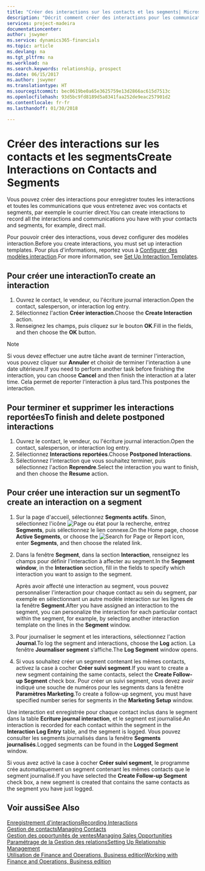 ```yaml
---
title: "Créer des interactions sur les contacts et les segments| Microsoft Docs"
description: "Décrit comment créer des interactions pour les communications que vous avez avec vos contacts et segments dans Finance and Operations, Business edition, par exemple le courrier direct."
services: project-madeira
documentationcenter: 
author: jswymer
ms.service: dynamics365-financials
ms.topic: article
ms.devlang: na
ms.tgt_pltfrm: na
ms.workload: na
ms.search.keywords: relationship, prospect
ms.date: 06/15/2017
ms.author: jswymer
ms.translationtype: HT
ms.sourcegitcommit: bec0619be0a65e3625759e13d2866ac615d7513c
ms.openlocfilehash: 93d5bc9fd8189d5a8341faa252de9eac257901d2
ms.contentlocale: fr-fr
ms.lasthandoff: 01/30/2018

---
```

# <a name="create-interactions-on-contacts-and-segments"></a><span data-ttu-id="97d48-103">Créer des interactions sur les contacts et les segments</span><span class="sxs-lookup"><span data-stu-id="97d48-103">Create Interactions on Contacts and Segments</span></span>
<span data-ttu-id="97d48-104">Vous pouvez créer des interactions pour enregistrer toutes les interactions et toutes les communications que vous entretenez avec vos contacts et segments, par exemple le courrier direct.</span><span class="sxs-lookup"><span data-stu-id="97d48-104">You can create interactions to record all the interactions and communications you have with your contacts and segments, for example, direct mail.</span></span>

<span data-ttu-id="97d48-105">Pour pouvoir créer des interactions, vous devez configurer des modèles interaction.</span><span class="sxs-lookup"><span data-stu-id="97d48-105">Before you create interactions, you must set up interaction templates.</span></span> <span data-ttu-id="97d48-106">Pour plus d'informations, reportez vous à [Configurer des modèles interaction](marketing-interactions.md).</span><span class="sxs-lookup"><span data-stu-id="97d48-106">For more information, see  [Set Up Interaction Templates](marketing-interactions.md).</span></span>

## <a name="to-create-an-interaction"></a><span data-ttu-id="97d48-107">Pour créer une interaction</span><span class="sxs-lookup"><span data-stu-id="97d48-107">To create an interaction</span></span>
1. <span data-ttu-id="97d48-108">Ouvrez le contact, le vendeur, ou l'écriture journal interaction.</span><span class="sxs-lookup"><span data-stu-id="97d48-108">Open the contact, salesperson, or interaction log entry.</span></span>
2. <span data-ttu-id="97d48-109">Sélectionnez l'action **Créer interaction**.</span><span class="sxs-lookup"><span data-stu-id="97d48-109">Choose the **Create Interaction** action.</span></span>
3. <span data-ttu-id="97d48-110">Renseignez les champs, puis cliquez sur le bouton **OK**.</span><span class="sxs-lookup"><span data-stu-id="97d48-110">Fill in the fields, and then choose the **OK** button.</span></span>

> [!NOTE]  
>   <span data-ttu-id="97d48-111">Si vous devez effectuer une autre tâche avant de terminer l'interaction, vous pouvez cliquer sur **Annuler** et choisir de terminer l'interaction à une date ultérieure.</span><span class="sxs-lookup"><span data-stu-id="97d48-111">If you need to perform another task before finishing the interaction, you can choose **Cancel** and then finish the interaction at a later time.</span></span> <span data-ttu-id="97d48-112">Cela permet de reporter l'interaction à plus tard.</span><span class="sxs-lookup"><span data-stu-id="97d48-112">This postpones the interaction.</span></span>

## <a name="to-finish-and-delete-postponed-interactions"></a><span data-ttu-id="97d48-113">Pour terminer et supprimer les interactions reportées</span><span class="sxs-lookup"><span data-stu-id="97d48-113">To finish and delete postponed interactions</span></span>
1. <span data-ttu-id="97d48-114">Ouvrez le contact, le vendeur, ou l'écriture journal interaction.</span><span class="sxs-lookup"><span data-stu-id="97d48-114">Open the contact, salesperson, or interaction log entry.</span></span>
2. <span data-ttu-id="97d48-115">Sélectionnez **Interactions reportées**.</span><span class="sxs-lookup"><span data-stu-id="97d48-115">Choose **Postponed Interactions**.</span></span>
3. <span data-ttu-id="97d48-116">Sélectionnez l'interaction que vous souhaitez terminer, puis sélectionnez l'action **Reprendre**.</span><span class="sxs-lookup"><span data-stu-id="97d48-116">Select the interaction you want to finish, and then choose the **Resume** action.</span></span>

## <a name="to-create-an-interaction-on-a-segment"></a><span data-ttu-id="97d48-117">Pour créer une interaction sur un segment</span><span class="sxs-lookup"><span data-stu-id="97d48-117">To create an interaction on a segment</span></span>
1. <span data-ttu-id="97d48-118">Sur la page d'accueil, sélectionnez **Segments actifs**. Sinon, sélectionnez l'icône ![Page ou état pour la recherche](media/ui-search/search_small.png "Page ou état pour la recherche"), entrez **Segments**, puis sélectionnez le lien connexe.</span><span class="sxs-lookup"><span data-stu-id="97d48-118">On the Home page, choose **Active Segments**, or choose the ![Search for Page or Report](media/ui-search/search_small.png "Search for Page or Report icon") icon, enter **Segments**, and then choose the related link.</span></span>
2. <span data-ttu-id="97d48-119">Dans la fenêtre **Segment**, dans la section **Interaction**, renseignez les champs pour définir l'interaction à affecter au segment.</span><span class="sxs-lookup"><span data-stu-id="97d48-119">In the **Segment window**, in the **Interaction** section, fill in the fields to specify which interaction you want to assign to the segment.</span></span>

    <span data-ttu-id="97d48-120">Après avoir affecté une interaction au segment, vous pouvez personnaliser l'interaction pour chaque contact au sein du segment, par exemple en sélectionnant un autre modèle interaction sur les lignes de la fenêtre **Segment**.</span><span class="sxs-lookup"><span data-stu-id="97d48-120">After you have assigned an interaction to the segment, you can personalize the interaction for each particular contact within the segment, for example, by selecting another interaction template on the lines in the **Segment** window.</span></span>  
3. <span data-ttu-id="97d48-121">Pour journaliser le segment et les interactions, sélectionnez l'action **Journal**.</span><span class="sxs-lookup"><span data-stu-id="97d48-121">To log the segment and interactions, choose the **Log** action.</span></span> <span data-ttu-id="97d48-122">La fenêtre **Journaliser segment** s’affiche.</span><span class="sxs-lookup"><span data-stu-id="97d48-122">The **Log Segment** window opens.</span></span>
4. <span data-ttu-id="97d48-123">Si vous souhaitez créer un segment contenant les mêmes contacts, activez la case à cocher **Créer suivi segment**.</span><span class="sxs-lookup"><span data-stu-id="97d48-123">If you want to create a new segment containing the same contacts, select the **Create Follow-up Segment** check box.</span></span> <span data-ttu-id="97d48-124">Pour créer un suivi segment, vous devez avoir indiqué une souche de numéros pour les segments dans la fenêtre **Paramètres Marketing**.</span><span class="sxs-lookup"><span data-stu-id="97d48-124">To create a follow-up segment, you must have specified number series for segments in the **Marketing Setup** window.</span></span>

<span data-ttu-id="97d48-125">Une interaction est enregistrée pour chaque contact inclus dans le segment dans la table **Ecriture journal interaction**, et le segment est journalisé.</span><span class="sxs-lookup"><span data-stu-id="97d48-125">An interaction is recorded for each contact within the segment in the **Interaction Log Entry** table, and the segment is logged.</span></span> <span data-ttu-id="97d48-126">Vous pouvez consulter les segments journalisés dans la fenêtre **Segments journalisés**.</span><span class="sxs-lookup"><span data-stu-id="97d48-126">Logged segments can be found in the **Logged Segment** window.</span></span>

<span data-ttu-id="97d48-127">Si vous avez activé la case à cocher **Créer suivi segment**, le programme crée automatiquement un segment contenant les mêmes contacts que le segment journalisé.</span><span class="sxs-lookup"><span data-stu-id="97d48-127">If you have selected the **Create Follow-up Segment** check box, a new segment is created that contains the same contacts as the segment you have just logged.</span></span>

## <a name="see-also"></a><span data-ttu-id="97d48-128">Voir aussi</span><span class="sxs-lookup"><span data-stu-id="97d48-128">See Also</span></span>
[<span data-ttu-id="97d48-129">Enregistrement d'interactions</span><span class="sxs-lookup"><span data-stu-id="97d48-129">Recording Interactions</span></span>](marketing-interactions.md)  
[<span data-ttu-id="97d48-130">Gestion de contacts</span><span class="sxs-lookup"><span data-stu-id="97d48-130">Managing Contacts</span></span>](marketing-contacts.md)  
[<span data-ttu-id="97d48-131">Gestion des opportunités de ventes</span><span class="sxs-lookup"><span data-stu-id="97d48-131">Managing Sales Opportunities</span></span>](marketing-manage-sales-opportunities.md)  
[<span data-ttu-id="97d48-132">Paramétrage de la Gestion des relations</span><span class="sxs-lookup"><span data-stu-id="97d48-132">Setting Up Relationship Management</span></span>](marketing-setup-marketing.md)  
[<span data-ttu-id="97d48-133">Utilisation de Finance and Operations, Business edition</span><span class="sxs-lookup"><span data-stu-id="97d48-133">Working with Finance and Operations, Business edition</span></span>](ui-work-product.md)

